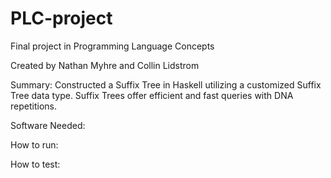 # PLC-project
Final project in Programming Language Concepts

Created by Nathan Myhre and Collin Lidstrom

Summary:
  Constructed a Suffix Tree in Haskell utilizing a customized Suffix Tree
  data type. Suffix Trees offer efficient and fast queries
  with DNA repetitions. 
  
  Software Needed:
  
  How to run:
  
  How to test:
